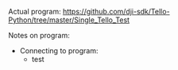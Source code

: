 Actual program: https://github.com/dji-sdk/Tello-Python/tree/master/Single_Tello_Test

Notes on program:
* Connecting to program:
  * test
